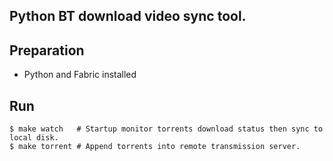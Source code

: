 Python BT download video sync tool.
---

## Preparation

- Python and Fabric installed

## Run

    $ make watch   # Startup monitor torrents download status then sync to local disk.
    $ make torrent # Append torrents into remote transmission server.

